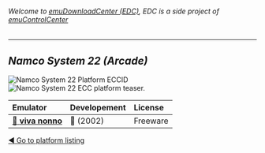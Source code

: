 ###### Welcome to [emuDownloadCenter (EDC)](https://github.com/PhoenixInteractiveNL/emuDownloadCenter/wiki/), EDC is a side project of [emuControlCenter](https://github.com/PhoenixInteractiveNL/emuControlCenter/wiki/)
***
## _Namco System 22 (Arcade)_
![](https://raw.githubusercontent.com/wiki/PhoenixInteractiveNL/emuDownloadCenter/images_platform/ecc_s22_cell.png "Namco System 22 Platform ECCID")
![](https://raw.githubusercontent.com/wiki/PhoenixInteractiveNL/emuDownloadCenter/images_platform/ecc_s22_teaser.png "Namco System 22 ECC platform teaser.")

| Emulator | Developement | License |
|:---------|:-------------|:--------|
| [:file_folder: **viva nonno**](https://github.com/PhoenixInteractiveNL/emuDownloadCenter/wiki/Emulator-vivanonno#menu) | :red_circle: (2002) | Freeware |

[:arrow_backward: Go to platform listing](https://github.com/PhoenixInteractiveNL/emuDownloadCenter/wiki/EDC-Platform-List)
